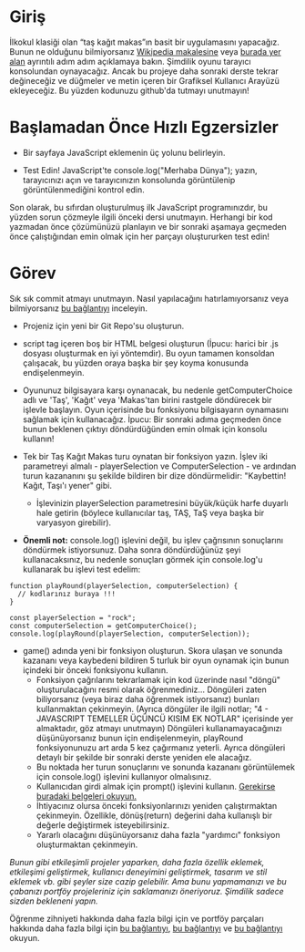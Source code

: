 # Giriş

İlkokul klasiği olan “taş kağıt makas”ın basit bir uygulamasını yapacağız. Bunun ne olduğunu bilmiyorsanız [Wikipedia makalesine](https://en.wikipedia.org/wiki/Rock_paper_scissors) veya [burada yer alan](https://www.wikihow.com/Play-Rock,-Paper,-Scissors) ayrıntılı adım adım açıklamaya bakın. Şimdilik oyunu tarayıcı konsolundan oynayacağız. Ancak bu projeye daha sonraki derste tekrar değineceğiz ve düğmeler ve metin içeren bir Grafiksel Kullanıcı Arayüzü ekleyeceğiz. Bu yüzden kodunuzu github'da tutmayı unutmayın! 

# Başlamadan Önce Hızlı Egzersizler

- Bir sayfaya JavaScript eklemenin üç yolunu belirleyin.

- Test Edin! JavaScript'te console.log("Merhaba Dünya"); yazın, tarayıcınızı açın ve tarayıcınızın konsolunda görüntülenip görüntülenmediğini kontrol edin.

Son olarak, bu sıfırdan oluşturulmuş ilk JavaScript programınızdır, bu yüzden sorun çözmeyle ilgili önceki dersi unutmayın. Herhangi bir kod yazmadan önce çözümünüzü planlayın ve bir sonraki aşamaya geçmeden önce çalıştığından emin olmak için her parçayı oluştururken test edin!

# Görev

Sık sık commit atmayı unutmayın. Nasıl yapılacağını hatırlamıyorsanız veya bilmiyorsanız [bu bağlantıyı](https://www.theodinproject.com/lessons/foundations-commit-messages) inceleyin.

- Projeniz için yeni bir Git Repo'su oluşturun.

- script tag içeren boş bir HTML belgesi oluşturun (İpucu: harici bir .js dosyası oluşturmak en iyi yöntemdir). Bu oyun tamamen konsoldan çalışacak, bu yüzden oraya başka bir şey koyma konusunda endişelenmeyin.

- Oyununuz bilgisayara karşı oynanacak, bu nedenle getComputerChoice adlı ve 'Taş', 'Kağıt' veya 'Makas'tan birini rastgele döndürecek bir işlevle başlayın. Oyun içerisinde bu fonksiyonu bilgisayarın oynamasını sağlamak için kullanacağız. İpucu: Bir sonraki adıma geçmeden önce bunun beklenen çıktıyı döndürdüğünden emin olmak için konsolu kullanın!

- Tek bir Taş Kağıt Makas turu oynatan bir fonksiyon yazın. İşlev iki parametreyi almalı - playerSelection ve ComputerSelection - ve ardından turun kazananını şu şekilde bildiren bir dize döndürmelidir: "Kaybettin! Kağıt, Taşı'ı yener" gibi.
    - İşlevinizin playerSelection parametresini büyük/küçük harfe duyarlı hale getirin (böylece kullanıcılar taş, TAŞ, TaŞ veya başka bir varyasyon girebilir).

- **Önemli not:** console.log() işlevini değil, bu işlev çağrısının sonuçlarını döndürmek istiyorsunuz. Daha sonra döndürdüğünüz şeyi kullanacaksınız, bu nedenle sonuçları görmek için console.log'u kullanarak bu işlevi test edelim:

```
function playRound(playerSelection, computerSelection) {
  // kodlarınız buraya !!!
}
 
const playerSelection = "rock";
const computerSelection = getComputerChoice();
console.log(playRound(playerSelection, computerSelection));
```

- game() adında yeni bir fonksiyon oluşturun. Skora ulaşan ve sonunda kazananı veya kaybedeni bildiren 5 turluk bir oyun oynamak için bunun içindeki bir önceki fonksiyonu kullanın.
    - Fonksiyon çağrılarını tekrarlamak için kod üzerinde nasıl "döngü" oluşturulacağını resmi olarak öğrenmediniz… Döngüleri zaten biliyorsanız (veya biraz daha öğrenmek istiyorsanız) bunları kullanmaktan çekinmeyin. (Ayrıca döngüler ile ilgili notlar; "4 - JAVASCRIPT TEMELLER ÜÇÜNCÜ KISIM EK NOTLAR" içerisinde yer almaktadır, göz atmayı unutmayın) Döngüleri kullanamayacağınızı düşünüyorsanız bunun için endişelenmeyin, playRound fonksiyonunuzu art arda 5 kez çağırmanız yeterli. Ayrıca döngüleri detaylı bir şekilde bir sonraki derste yeniden ele alacağız.
    - Bu noktada her turun sonuçlarını ve sonunda kazananı görüntülemek için console.log() işlevini kullanıyor olmalısınız.
    - Kullanıcıdan girdi almak için prompt() işlevini kullanın. [Gerekirse buradaki belgeleri okuyun.](https://developer.mozilla.org/en-US/docs/Web/API/Window/prompt)
    - İhtiyacınız olursa önceki fonksiyonlarınızı yeniden çalıştırmaktan çekinmeyin. Özellikle, dönüş(return) değerini daha kullanışlı bir değerle değiştirmek isteyebilirsiniz.
    - Yararlı olacağını düşünüyorsanız daha fazla "yardımcı" fonksiyon oluşturmaktan çekinmeyin.

*Bunun gibi etkileşimli projeler yaparken, daha fazla özellik eklemek, etkileşimi geliştirmek, kullanıcı deneyimini geliştirmek, tasarım ve stil eklemek vb. gibi şeyler size cazip gelebilir. Ama bunu yapmamanızı ve bu çabanızı portföy projeleriniz için saklamanızı öneriyoruz. Şimdilik sadece sizden bekleneni yapın.*

Öğrenme zihniyeti hakkında daha fazla bilgi için ve portföy parçaları hakkında daha fazla bilgi için [bu bağlantıyı](https://dev.to/theodinproject/learning-code-f56), [bu bağlantıyı](https://dev.to/theodinproject/strategically-building-your-portfolio-1km4) ve [bu bağlantıyı](https://dev.to/theodinproject/becoming-a-top-success-story-mindset-3dp2) okuyun.